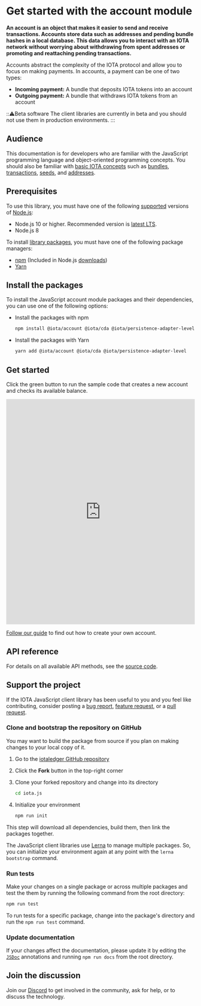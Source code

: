 # Get started with the account module

**An account is an object that makes it easier to send and receive transactions. Accounts store data such as addresses and pending bundle hashes in a local database. This data allows you to interact with an IOTA network without worrying about withdrawing from spent addresses or promoting and reattaching pending transactions.**

Accounts abstract the complexity of the IOTA protocol and allow you to focus on making payments. In accounts, a payment can be one of two types:

- **Incoming payment:** A bundle that deposits IOTA tokens into an account
- **Outgoing payment:** A bundle that withdraws IOTA tokens from an account

:::warning:Beta software
The client libraries are currently in beta and you should not use them in production environments.
:::

## Audience

This documentation is for developers who are familiar with the JavaScript programming language and object-oriented programming concepts. You should also be familiar with [basic IOTA concepts](root://getting-started/0.1/introduction/overview.md) such as [bundles](root://getting-started/0.1/basics/bundles.md), [transactions](root://getting-started/0.1/basics/transactions.md), [seeds](root://getting-started/0.1/basics/seeds.md), and [addresses](root://getting-started/0.1/basics/addresses.md).

## Prerequisites

To use this library, you must have one of the following [supported](https://github.com/iotaledger/iota.js/blob/next/.travis.yml#L5) versions of [Node.js](https://nodejs.org):

- Node.js 10 or higher. Recommended version is [latest LTS](https://nodejs.org/en/download/).
- Node.js 8

To install [library packages](https://www.npmjs.com/org/iota), you must have one of the following package managers:

- [npm](https://www.npmjs.com/) (Included in Node.js [downloads](https://nodejs.org/en/download/))
- [Yarn](https://yarnpkg.com/)

## Install the packages

To install the JavaScript account module packages and their dependencies, you can use one of the following options:

- Install the packages with npm
    ```bash
    npm install @iota/account @iota/cda @iota/persistence-adapter-level
    ```
- Install the packages with Yarn
    ```bash
    yarn add @iota/account @iota/cda @iota/persistence-adapter-level
    ```

## Get started

Click the green button to run the sample code that creates a new account and checks its available balance.

<iframe height="600px" width="100%" src="https://repl.it/@jake91/Create-account?lite=true" scrolling="no" frameborder="no" allowtransparency="true" allowfullscreen="true" sandbox="allow-forms allow-pointer-lock allow-popups allow-same-origin allow-scripts allow-modals"></iframe>

[Follow our guide](../how-to-guides/create-account.md) to find out how to create your own account.

## API reference

For details on all available API methods, see the [source code](https://github.com/iotaledger/iota.js/tree/next/packages/account).

## Support the project

If the IOTA JavaScript client library has been useful to you and you feel like contributing, consider posting a [bug report](https://github.com/iotaledger/iota.js/issues/new), [feature request](https://github.com/iotaledger/iota.js/issues/new), or a [pull request](https://github.com/iotaledger/iota.js/pulls/).  

### Clone and bootstrap the repository on GitHub

You may want to build the package from source if you plan on making changes to your local copy of it. 

1. Go to the [iotaledger GitHub repository](https://github.com/iotaledger/iota.js)

2. Click the **Fork** button in the top-right corner

3. Clone your forked repository and change into its directory

    ```bash
    cd iota.js
    ```

4. Initialize your environment

    ```bash
    npm run init
    ```

This step will download all dependencies, build them, then link the packages together.

The JavaScript client libraries use [Lerna](https://lerna.js.org/) to manage multiple packages. So, you can initialize your environment again at any point with the `lerna bootstrap` command.

### Run tests

Make your changes on a single package or across multiple packages and test the them by running the following command from the root directory:

```bash
npm run test
```
To run tests for a specific package, change into the package's directory and run the `npm run test` command.

### Update documentation

If your changes affect the documentation, please update it by editing the [`JSDoc`](http://usejsdoc.org) annotations and running `npm run docs` from the root directory.

## Join the discussion

Join our [Discord](https://discord.iota.org) to get involved in the community, ask for help, or to discuss the technology.